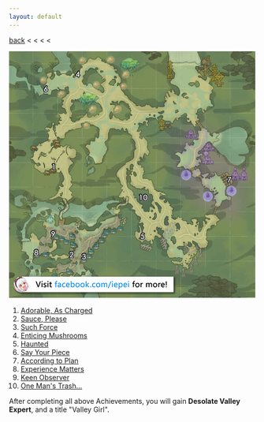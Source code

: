 ```yaml
---
layout: default
---
```


[back](../) < < < <

![Tanglevine Cascades Conversations](tanglevine-cascades-conversations.jpg)
1. [Adorable, As Charged](https://youtu.be/q3qcSv4lLX8)
2. [Sauce, Please](https://youtu.be/Zde3rDwJhQI)
3. [Such Force](https://youtu.be/-avomQgEpwk)
4. [Enticing Mushrooms](https://youtu.be/YQXWUYepxAc)
5. [Haunted](https://youtu.be/EZ-F7JGACfQ)
6. [Say Your Piece](https://youtu.be/5CDIwWUyZk4)
7. [According to Plan](https://youtu.be/bXPW2nTSZSo)
8. [Experience Matters](https://youtu.be/WC5infbj-1E)
9. [Keen Observer](https://youtu.be/V6g6AKGw6d8)
10. [One Man's Trash...](https://youtu.be/YMUOe3GddPk)

After completing all above Achievements, you will gain **Desolate Valley Expert**, and a title "Valley Girl".
